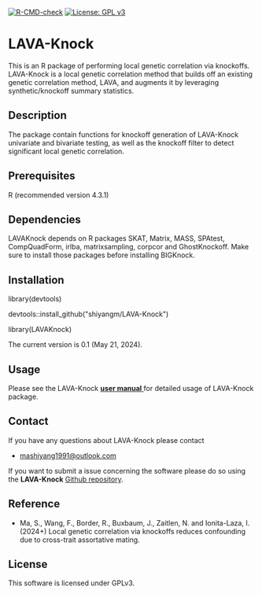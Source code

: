 [![R-CMD-check](https://github.com/shiyangm/LAVA-Knock/workflows/R-CMD-check/badge.svg)](https://github.com/shiyangm/LAVA-Knock/actions)
[![License: GPL v3](https://img.shields.io/badge/License-GPLv3-blue.svg)](https://www.gnu.org/licenses/gpl-3.0)

# LAVA-Knock 
This is an R package of performing local genetic correlation via knockoffs. LAVA-Knock is a local genetic correlation method that builds off an existing genetic correlation method, LAVA, and augments it by leveraging synthetic/knockoff summary statistics.

## Description
The package contain functions for knockoff generation of LAVA-Knock univariate and bivariate testing, as well as the knockoff filter to detect significant local genetic correlation.

## Prerequisites
R (recommended version 4.3.1)

## Dependencies
LAVAKnock depends on R packages SKAT, Matrix, MASS, SPAtest, CompQuadForm, irlba, matrixsampling, corpcor and GhostKnockoff. Make sure to install those packages before installing BIGKnock.

## Installation
library(devtools)

devtools::install_github("shiyangm/LAVA-Knock")

library(LAVAKnock)

The current version is 0.1 (May 21, 2024).

## Usage
Please see the LAVA-Knock <a href="https://github.com/shiyangm/LAVA-Knock/blob/master/LAVAKnock_0.1.pdf"> **user manual** </a> for detailed usage of LAVA-Knock package. 

## Contact
If you have any questions about LAVA-Knock please contact

- <mashiyang1991@outlook.com>

If you want to submit a issue concerning the software please do so using the **LAVA-Knock** [Github repository](https://github.com/shiyangm/LAVA-Knock/issues).


## Reference
* Ma, S., Wang, F., Border, R., Buxbaum, J., Zaitlen, N. and Ionita-Laza, I. (2024+) Local genetic correlation via knockoffs reduces confounding due to cross-trait assortative mating.

## License
This software is licensed under GPLv3.
